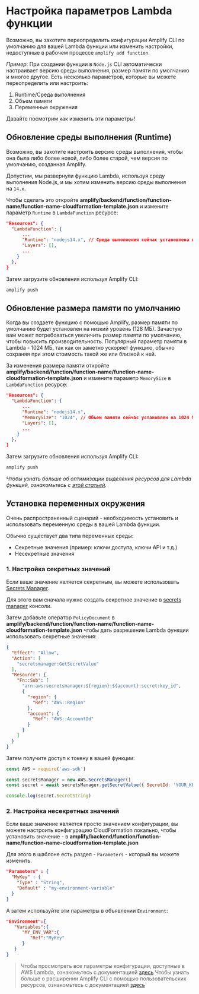 # Настройка параметров Lambda функции

Возможно, вы захотите переопределить конфигурации Amplify CLI по умолчанию для вашей Lambda функции или изменить настройки, недоступные в рабочем процессе `amplify add function`.

*Пример*: При создании функции в `Node.js` CLI автоматически настраивает версию среды выполнения, размер памяти по умолчанию и многое другое. Есть несколько параметров, которые вы можете переопределить или настроить:

1. Runtime/Среда выполнения
2. Объем памяти
3. Переменные окружения

Давайте посмотрим как изменить эти параметры!

## Обновление среды выполнения (Runtime)

Возможно, вы захотите настроить версию среды выполнения, чтобы она была либо более новой, либо более старой, чем версия по умолчанию, созданная Amplify.

Допустим, мы развернули функцию Lambda, используя среду выполнения Node.js, и мы хотим изменить версию среды выполнения на `14.x`.

Чтобы сделать это откройте __amplify/backend/function/function-name/function-name-cloudformation-template.json__ и измените параметр `Runtime` в `LambdaFunction` ресурсе:

```json
"Resources": {
  "LambdaFunction": {
      ...
      "Runtime": "nodejs14.x", // Среда выполнения сейчас установлена на 14.x
      "Layers": [],
      ...
    }
  },
}
```

Затем загрузите обновления используя Amplify CLI:

```sh
amplify push
```

## Обновление размера памяти по умолчанию

Когда вы создаете функцию с помощью Amplify, размер памяти по умолчанию будет установлен на низкий уровень (128 МБ). Зачастую вам может потребоваться увеличить размер памяти по умолчанию, чтобы повысить производительность. Популярный параметр памяти в Lambda - 1024 МБ, так как он заметно ускоряет функцию, обычно сохраняя при этом стоимость такой же или близкой к ней.

За изменения размера памяти откройте __amplify/backend/function/function-name/function-name-cloudformation-template.json__ и измените параметр `MemorySize` в `LambdaFunction` ресурсе:

```json
"Resources": {
  "LambdaFunction": {
      ...
      "Runtime": "nodejs14.x",
      "MemorySize": "1024", // Объем памяти сейчас установлен на 1024 МБ
      "Layers": [],
      ...
    }
  },
}
```

Затем загрузите обновления используя Amplify CLI:

```sh
amplify push
```

_Чтобы узнать больше об оптимизации выделения ресурсов для Lambda функций, ознакомьтесь с [этой статьей](https://dev.to/aws/deep-dive-finding-the-optimal-resources-allocation-for-your-lambda-functions-35a6)._


## Установка переменных окружения

Очень распространенный сценарий - необходимость установить и использовать переменную среды в вашей Lambda функции.

Обычно существует два типа переменных среды:
- Секретные значения (пример: ключи доступа, ключи API и т.д.)
- Несекретные значения

### 1. Настройка секретных значений

Если ваше значение является секретным, вы можете использовать [Secrets Manager](https://aws.amazon.com/secrets-manager/).

Для этого вам сначала нужно создать секретное значение в [secrets manager](https://console.aws.amazon.com/secretsmanager) консоли.

Затем добавьте оператор `PolicyDocument` в __amplify/backend/function/function-name/function-name-cloudformation-template.json__ чтобы дать разрешение Lambda функции использовать секретные значения:

```json
{
  "Effect": "Allow",
  "Action": [
    "secretsmanager:GetSecretValue"
  ],
  "Resource": {
    "Fn::Sub": [
      "arn:aws:secretsmanager:${region}:${account}:secret:key_id",
      {
        "region": {
          "Ref": "AWS::Region"
        },
        "account": {
          "Ref": "AWS::AccountId"
        }
      }
    ]
  }
}
```

Затем получите доступ к токену в вашей функции:

```js
const AWS = require('aws-sdk')

const secretsManager = new AWS.SecretsManager()
const secret = await secretsManager.getSecretValue({ SecretId: 'YOUR_KEY' }).promise()

console.log(secret.SecretString)
```

### 2. Настройка несекретных значений

Если ваше значение является просто значением конфигурации, вы можете настроить конфигурацию CloudFormation локально, чтобы установить значение - в __amplify/backend/function/function-name/function-name-cloudformation-template.json__

Для этого в шаблоне есть раздел - `Parameters` - который вы можете изменить.

```json
"Parameters" : {
  "MyKey" : {
    "Type" : "String",
    "Default" : "my-environment-variable"
  }
}
```

А затем используйте эти параметры в объявлении `Environment`:

```json
"Environment":{
   "Variables":{
      "MY_ENV_VAR":{
         "Ref":"MyKey"
      }
   }
}
```

> Чтобы просмотреть все параметры конфигурации, доступные в AWS Lambda, ознакомьтесь с документацией [здесь](https://docs.aws.amazon.com/AWSCloudFormation/latest/UserGuide/aws-properties-lambda-function-environment.html)
> Чтобы узнать больше о расширении Amplify CLI с помощью пользовательских ресурсов, ознакомьтесь с документацией [здесь](~/cli/usage/customcf.md)
